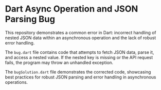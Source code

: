 # Dart Async Operation and JSON Parsing Bug

This repository demonstrates a common error in Dart:  incorrect handling of nested JSON data within an asynchronous operation and the lack of robust error handling.

The `bug.dart` file contains code that attempts to fetch JSON data, parse it, and access a nested value.  If the nested key is missing or the API request fails, the program may throw an unhandled exception.

The `bugSolution.dart` file demonstrates the corrected code, showcasing best practices for robust JSON parsing and error handling in asynchronous operations.